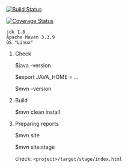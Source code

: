[![Build Status](https://travis-ci.org/Brest-Java-Course-2018/Kavaliuk-Pavel.svg?branch=master)](https://travis-ci.org/Brest-Java-Course-2018/Kavaliuk-Pavel)

[![Coverage Status](https://coveralls.io/repos/github/Brest-Java-Course-2018/Kavaliuk-Pavel/badge.svg)](https://coveralls.io/github/Brest-Java-Course-2018/Kavaliuk-Pavel)

    jdk 1.8
    Apache Maven 3.3.9
    OS "Linux"

1. Check  
    
    $java -version  
    
    $export JAVA_HOME = ...
    
    $mvn -version
    
2. Build

    
    $mvn clean install
    
3. Preparing reports
  
    $mvn site
  
    $mvn site:stage
  
    check: ``<project>/target/stage/index.html``